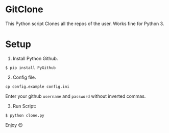 # GitClone
This Python script Clones all the repos of the user. Works fine for Python 3.

# Setup
1. Install Python Github.

`$ pip install PyGithub`

2. Config file.

`cp config.example config.ini`

Enter your github `username` and `password` without inverted commas.

3. Run Script:

`$ python clone.py`

Enjoy :wink:
